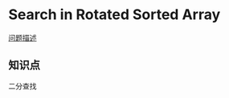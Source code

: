 # Search in Rotated Sorted Array

[问题描述](https://leetcode.com/problems/search-in-rotated-sorted-array/)

## 知识点

二分查找
